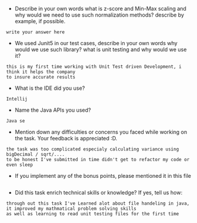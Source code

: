 - Describe in your own words what is z-score and Min-Max scaling and why would we need to use such normalization methods? describe by example, if possible.
```
write your answer here
```

- We used Junit5 in our test cases, describe in your own words why would we use such library? 
what is unit testing and why would we use it?
```
this is my first time working with Unit Test driven Development, i think it helps the company
to insure accurate results 
```
- What is the IDE did you use?
``` 
Intellij
```

- Name the Java APIs you used?
```
Java se
```

- Mention down any difficulties or concerns you faced while working on the task. Your feedback is appreciated :D.
```
the task was too complicated especialy calculating variance using bigDecimal / sqrt/....
to be honest I've submitted in time didn't get to refactor my code or even sleep

```

- If you implement any of the bonus points, please mentioned it in this file
```
```

- Did this task enrich technical skills or knowledge? If yes, tell us how: 
```
through out this task I've Learned alot about file handeling in java, it improved my mathmatical problem solving skills
as well as learning to read unit testing files for the first time
```
